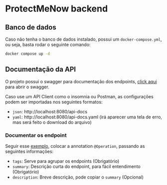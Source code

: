 # ProtectMeNow backend

## Banco de dados

Caso não tenha o banco de dados instalado, possui um ```docker-compose.yml```, ou seja, basta rodar o seguinte comando:
```bash
docker compose up -d
```

## Documentação da API

O projeto possui o swagger para documentação dos endpoints, [click aqui](http://localhost:8080/swagger-ui/index.html) para abrir o swagger.

Caso use um API Client como o insomnia ou Postman, as configurações podem ser importadas nos seguintes formatos:

- ```json```: http://localhost:8080/api-docs
- ```yaml```: http://localhost:8080/api-docs.yaml (irá aparecer uma tela de erro, mas será feito o download do arquivo)

### Documentar os endpoint

Seguir esse [exemplo](https://github.com/ProtectMeNow/backend/blob/main/src/main/java/br/com/pulseira/sos/Pulseira/SOS/controller/UserController.java#L23), colocar a annotation ```@Operation```, passando as seguintes informações:

- ```tags```: Serve para agrupar os endpoints (Obrigatório)
- ```summary```: Descrição curta do endpoint, para fácil entendimento (Obrigatório)
- ```description```: Breve descrição, pode copiar o ```summary``` (Opcional)